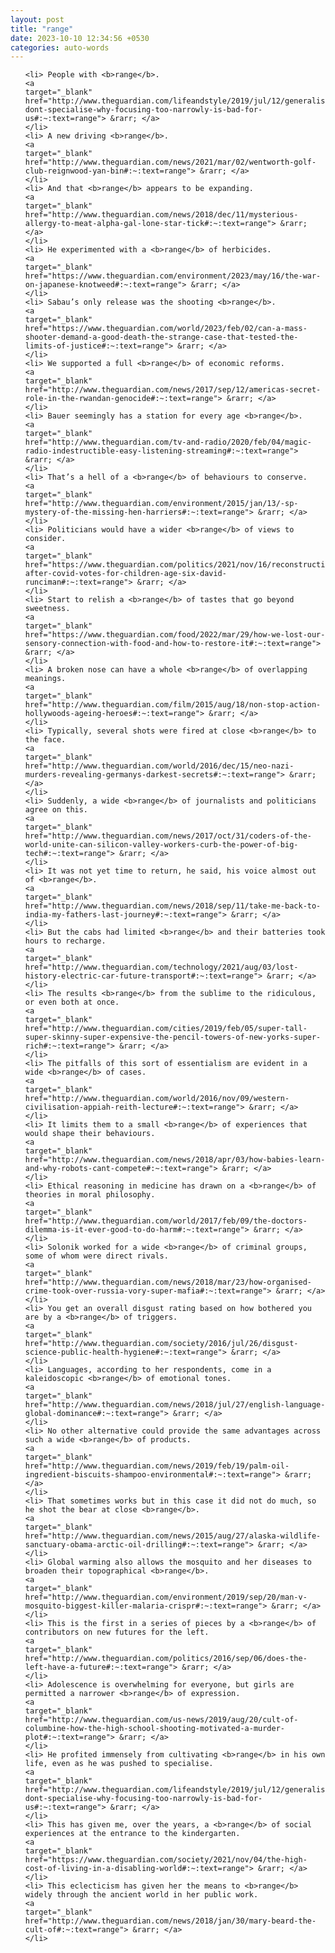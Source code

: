 ```yaml
---
layout: post
title: "range"
date: 2023-10-10 12:34:56 +0530
categories: auto-words
---
```

<ol>

    <li> People with <b>range</b>.
    <a 
    target="_blank" 
    href="http://www.theguardian.com/lifeandstyle/2019/jul/12/generalise-dont-specialise-why-focusing-too-narrowly-is-bad-for-us#:~:text=range"> &rarr; </a>
    </li>
    <li> A new driving <b>range</b>.
    <a 
    target="_blank" 
    href="http://www.theguardian.com/news/2021/mar/02/wentworth-golf-club-reignwood-yan-bin#:~:text=range"> &rarr; </a>
    </li>
    <li> And that <b>range</b> appears to be expanding.
    <a 
    target="_blank" 
    href="http://www.theguardian.com/news/2018/dec/11/mysterious-allergy-to-meat-alpha-gal-lone-star-tick#:~:text=range"> &rarr; </a>
    </li>
    <li> He experimented with a <b>range</b> of herbicides.
    <a 
    target="_blank" 
    href="https://www.theguardian.com/environment/2023/may/16/the-war-on-japanese-knotweed#:~:text=range"> &rarr; </a>
    </li>
    <li> Sabau’s only release was the shooting <b>range</b>.
    <a 
    target="_blank" 
    href="https://www.theguardian.com/world/2023/feb/02/can-a-mass-shooter-demand-a-good-death-the-strange-case-that-tested-the-limits-of-justice#:~:text=range"> &rarr; </a>
    </li>
    <li> We supported a full <b>range</b> of economic reforms.
    <a 
    target="_blank" 
    href="http://www.theguardian.com/news/2017/sep/12/americas-secret-role-in-the-rwandan-genocide#:~:text=range"> &rarr; </a>
    </li>
    <li> Bauer seemingly has a station for every age <b>range</b>.
    <a 
    target="_blank" 
    href="http://www.theguardian.com/tv-and-radio/2020/feb/04/magic-radio-indestructible-easy-listening-streaming#:~:text=range"> &rarr; </a>
    </li>
    <li> That’s a hell of a <b>range</b> of behaviours to conserve.
    <a 
    target="_blank" 
    href="http://www.theguardian.com/environment/2015/jan/13/-sp-mystery-of-the-missing-hen-harriers#:~:text=range"> &rarr; </a>
    </li>
    <li> Politicians would have a wider <b>range</b> of views to consider.
    <a 
    target="_blank" 
    href="https://www.theguardian.com/politics/2021/nov/16/reconstruction-after-covid-votes-for-children-age-six-david-runciman#:~:text=range"> &rarr; </a>
    </li>
    <li> Start to relish a <b>range</b> of tastes that go beyond sweetness.
    <a 
    target="_blank" 
    href="https://www.theguardian.com/food/2022/mar/29/how-we-lost-our-sensory-connection-with-food-and-how-to-restore-it#:~:text=range"> &rarr; </a>
    </li>
    <li> A broken nose can have a whole <b>range</b> of overlapping meanings.
    <a 
    target="_blank" 
    href="http://www.theguardian.com/film/2015/aug/18/non-stop-action-hollywoods-ageing-heroes#:~:text=range"> &rarr; </a>
    </li>
    <li> Typically, several shots were fired at close <b>range</b> to the face.
    <a 
    target="_blank" 
    href="http://www.theguardian.com/world/2016/dec/15/neo-nazi-murders-revealing-germanys-darkest-secrets#:~:text=range"> &rarr; </a>
    </li>
    <li> Suddenly, a wide <b>range</b> of journalists and politicians agree on this.
    <a 
    target="_blank" 
    href="http://www.theguardian.com/news/2017/oct/31/coders-of-the-world-unite-can-silicon-valley-workers-curb-the-power-of-big-tech#:~:text=range"> &rarr; </a>
    </li>
    <li> It was not yet time to return, he said, his voice almost out of <b>range</b>.
    <a 
    target="_blank" 
    href="http://www.theguardian.com/news/2018/sep/11/take-me-back-to-india-my-fathers-last-journey#:~:text=range"> &rarr; </a>
    </li>
    <li> But the cabs had limited <b>range</b> and their batteries took hours to recharge.
    <a 
    target="_blank" 
    href="http://www.theguardian.com/technology/2021/aug/03/lost-history-electric-car-future-transport#:~:text=range"> &rarr; </a>
    </li>
    <li> The results <b>range</b> from the sublime to the ridiculous, or even both at once.
    <a 
    target="_blank" 
    href="http://www.theguardian.com/cities/2019/feb/05/super-tall-super-skinny-super-expensive-the-pencil-towers-of-new-yorks-super-rich#:~:text=range"> &rarr; </a>
    </li>
    <li> The pitfalls of this sort of essentialism are evident in a wide <b>range</b> of cases.
    <a 
    target="_blank" 
    href="http://www.theguardian.com/world/2016/nov/09/western-civilisation-appiah-reith-lecture#:~:text=range"> &rarr; </a>
    </li>
    <li> It limits them to a small <b>range</b> of experiences that would shape their behaviours.
    <a 
    target="_blank" 
    href="http://www.theguardian.com/news/2018/apr/03/how-babies-learn-and-why-robots-cant-compete#:~:text=range"> &rarr; </a>
    </li>
    <li> Ethical reasoning in medicine has drawn on a <b>range</b> of theories in moral philosophy.
    <a 
    target="_blank" 
    href="http://www.theguardian.com/world/2017/feb/09/the-doctors-dilemma-is-it-ever-good-to-do-harm#:~:text=range"> &rarr; </a>
    </li>
    <li> Solonik worked for a wide <b>range</b> of criminal groups, some of whom were direct rivals.
    <a 
    target="_blank" 
    href="http://www.theguardian.com/news/2018/mar/23/how-organised-crime-took-over-russia-vory-super-mafia#:~:text=range"> &rarr; </a>
    </li>
    <li> You get an overall disgust rating based on how bothered you are by a <b>range</b> of triggers.
    <a 
    target="_blank" 
    href="http://www.theguardian.com/society/2016/jul/26/disgust-science-public-health-hygiene#:~:text=range"> &rarr; </a>
    </li>
    <li> Languages, according to her respondents, come in a kaleidoscopic <b>range</b> of emotional tones.
    <a 
    target="_blank" 
    href="http://www.theguardian.com/news/2018/jul/27/english-language-global-dominance#:~:text=range"> &rarr; </a>
    </li>
    <li> No other alternative could provide the same advantages across such a wide <b>range</b> of products.
    <a 
    target="_blank" 
    href="http://www.theguardian.com/news/2019/feb/19/palm-oil-ingredient-biscuits-shampoo-environmental#:~:text=range"> &rarr; </a>
    </li>
    <li> That sometimes works but in this case it did not do much, so he shot the bear at close <b>range</b>.
    <a 
    target="_blank" 
    href="http://www.theguardian.com/news/2015/aug/27/alaska-wildlife-sanctuary-obama-arctic-oil-drilling#:~:text=range"> &rarr; </a>
    </li>
    <li> Global warming also allows the mosquito and her diseases to broaden their topographical <b>range</b>.
    <a 
    target="_blank" 
    href="http://www.theguardian.com/environment/2019/sep/20/man-v-mosquito-biggest-killer-malaria-crispr#:~:text=range"> &rarr; </a>
    </li>
    <li> This is the first in a series of pieces by a <b>range</b> of contributors on new futures for the left.
    <a 
    target="_blank" 
    href="http://www.theguardian.com/politics/2016/sep/06/does-the-left-have-a-future#:~:text=range"> &rarr; </a>
    </li>
    <li> Adolescence is overwhelming for everyone, but girls are permitted a narrower <b>range</b> of expression.
    <a 
    target="_blank" 
    href="http://www.theguardian.com/us-news/2019/aug/20/cult-of-columbine-how-the-high-school-shooting-motivated-a-murder-plot#:~:text=range"> &rarr; </a>
    </li>
    <li> He profited immensely from cultivating <b>range</b> in his own life, even as he was pushed to specialise.
    <a 
    target="_blank" 
    href="http://www.theguardian.com/lifeandstyle/2019/jul/12/generalise-dont-specialise-why-focusing-too-narrowly-is-bad-for-us#:~:text=range"> &rarr; </a>
    </li>
    <li> This has given me, over the years, a <b>range</b> of social experiences at the entrance to the kindergarten.
    <a 
    target="_blank" 
    href="https://www.theguardian.com/society/2021/nov/04/the-high-cost-of-living-in-a-disabling-world#:~:text=range"> &rarr; </a>
    </li>
    <li> This eclecticism has given her the means to <b>range</b> widely through the ancient world in her public work.
    <a 
    target="_blank" 
    href="http://www.theguardian.com/news/2018/jan/30/mary-beard-the-cult-of#:~:text=range"> &rarr; </a>
    </li>